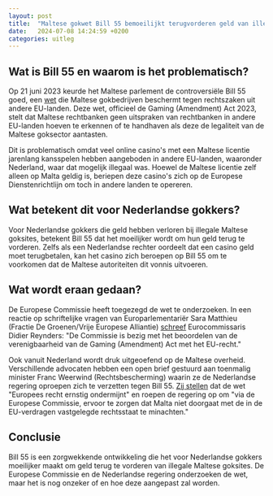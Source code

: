 ```yaml
---
layout: post
title:  "Maltese gokwet Bill 55 bemoeilijkt terugvorderen geld van illegale goksites"
date:   2024-07-08 14:24:59 +0200
categories: uitleg
---
```


## Wat is Bill 55 en waarom is het problematisch?

Op 21 juni 2023 keurde het Maltese parlement de controversiële Bill 55 goed, een [wet](https://www.gov.mt/en/Government/DOI/Government%20Gazette/acts/Documents/2023/Act%20XXI.pdf) die Maltese gokbedrijven beschermt tegen rechtszaken uit andere EU-landen.  Deze wet, officieel de Gaming (Amendment) Act 2023, stelt dat Maltese rechtbanken geen uitspraken van rechtbanken in andere EU-landen hoeven te erkennen of te handhaven als deze de legaliteit van de Maltese goksector aantasten. 

Dit is problematisch omdat veel online casino's met een Maltese licentie jarenlang kansspelen hebben aangeboden in andere EU-landen, waaronder Nederland, waar dat mogelijk illegaal was. Hoewel de Maltese licentie zelf alleen op Malta geldig is, beriepen deze casino's zich op de Europese Dienstenrichtlijn om toch in andere landen te opereren.

## Wat betekent dit voor Nederlandse gokkers?

Voor Nederlandse gokkers die geld hebben verloren bij illegale Maltese goksites, betekent Bill 55 dat het moeilijker wordt om hun geld terug te vorderen. Zelfs als een Nederlandse rechter oordeelt dat een casino geld moet terugbetalen, kan het casino zich beroepen op Bill 55 om te voorkomen dat de Maltese autoriteiten dit vonnis uitvoeren.

## Wat wordt eraan gedaan?

De Europese Commissie heeft toegezegd de wet te onderzoeken.  In een reactie op schriftelijke vragen van Europarlementariër Sara Matthieu (Fractie De Groenen/Vrije Europese Alliantie) [schreef](https://www.europarl.europa.eu/doceo/document/E-9-2023-003492-ASW_NL.html) Eurocommissaris Didier Reynders: "De Commissie is bezig met het beoordelen van de verenigbaarheid van de Gaming (Amendment) Act met het EU-recht." 

Ook vanuit Nederland wordt druk uitgeoefend op de Maltese overheid. Verschillende advocaten hebben een open brief gestuurd aan toenmalig minister Franc Weerwind (Rechtsbescherming) waarin ze de Nederlandse regering oproepen zich te verzetten tegen Bill 55.  [Zij stellen](https://igamingbusiness.com/legal-compliance/legal/dutch-lawyers-malta-gambling-law/) dat de wet "Europees recht ernstig ondermijnt" en roepen de regering op om "via de Europese Commissie, ervoor te zorgen dat Malta niet doorgaat met de in de EU-verdragen vastgelegde rechtsstaat te minachten."

## Conclusie

Bill 55 is een zorgwekkende ontwikkeling die het voor Nederlandse gokkers moeilijker maakt om geld terug te vorderen van illegale Maltese goksites. De Europese Commissie en de Nederlandse regering onderzoeken de wet, maar het is nog onzeker of en hoe deze aangepast zal worden. 

